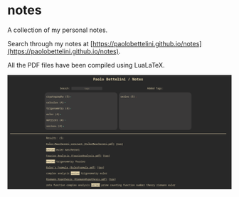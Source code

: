 # notes
A collection of my personal notes.

Search through my notes at [https://paolobettelini.github.io/notes](https://paolobettelini.github.io/notes).

All the PDF files have been compiled using LuaLaTeX.

![website preview](./screenshot.png)
